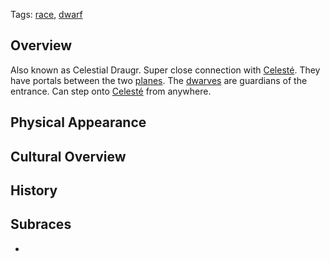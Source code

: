 Tags: [race](Races), [dwarf](Dwarves)

## Overview

Also known as Celestial Draugr. Super close connection with [Celesté](Celesté). They have portals between the two [planes](Planes). The [dwarves](Dwarves) are guardians of the entrance. Can step onto [Celesté](Celesté) from anywhere. 

## Physical Appearance



## Cultural Overview



## History



## Subraces

- 